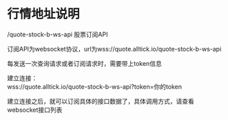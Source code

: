 # 行情地址说明

/quote-stock-b-ws-api 股票订阅API

订阅API为websocket协议，url为wss://quote.alltick.io/quote-stock-b-ws-api

每发送一次查询请求或者订阅请求时，需要带上token信息

建立连接：<br/>wss://quote.alltick.io/quote-stock-b-ws-api?token=你的token<br/>

建立连接之后，就可以订阅具体的接口数据了，具体调用方式，请查看websocket接口列表<br/>


